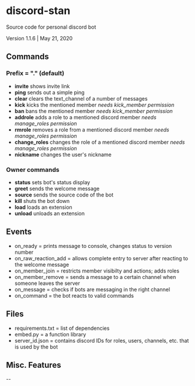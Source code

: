 # discord-stan
Source code for personal discord bot

Version 1.1.6 | May 21, 2020

## Commands
### Prefix = "." (default)
- **invite** shows invite link
- **ping** sends out a simple ping
- **clear** clears the text_channel of a number of messages
- **kick** kicks the mentioned member
	*needs kick_member permission*
- **ban** bans the mentioned member
	*needs kick_member permission*
- **addrole** adds a role to a mentioned discord member
	*needs manage_roles permission*
- **rmrole** removes a role from a mentioned discord member
	*needs manage_roles permission*
- **change_roles** changes the role of a mentioned discord member
	*needs manage_roles permission*
- **nickname** changes the user's nickname

### Owner commands
- **status** sets bot's status display
- **greet** sends the welcome message
- **source** sends the source code of the bot
- **kill** shuts the bot down
- **load** loads an extension
- **unload** unloads an extension


## Events
- on_ready = prints message to console, changes status to version number
- on_raw_reaction_add = allows complete entry to server after reacting to the welcome message
- on_member_join = restricts member visibilty and actions; adds roles
- on_member_remove = sends a message to a certain channel when someone leaves the server
- on_message = checks if bots are messaging in the right channel
- on_command = the bot reacts to valid commands


## Files
- requirements.txt = list of dependencies
- embed.py = a function library
- server_id.json = contains discord IDs for roles, users, channels, etc. that is used by the bot


## Misc. Features
--